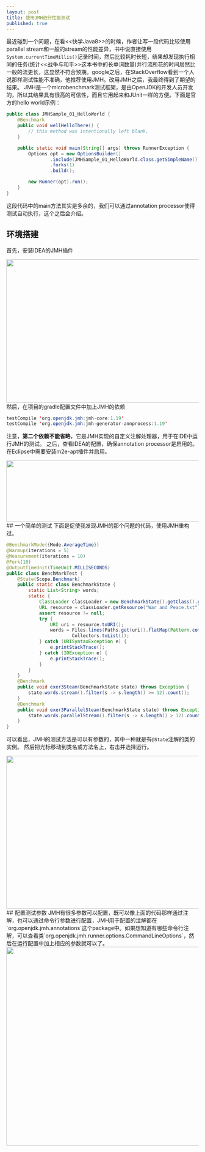 ```yaml
---
layout: post
title: 使用JMH进行性能测试
published: true
---
```

最近碰到一个问题，在看<<快学Java8>>的时候，作者让写一段代码比较使用parallel stream和一般的stream的性能差异，书中说直接使用`System.currentTimeMillis()`记录时间，然后比较耗时长短，结果却发现执行相同的任务(统计<<战争与和平>>这本书中的长单词数量)并行流所花的时间居然比一般的流更长，这显然不符合预期。google之后，在StackOverflow看到一个人说那样测试性能不准确，他推荐使用JMH。改用JMH之后，我最终得到了期望的结果。
JMH是一个microbenchmark测试框架，是由OpenJDK的开发人员开发的，所以其结果具有很高的可信性，而且它用起来和JUnit一样的方便。下面是官方的hello world示例：

```java
public class JMHSample_01_HelloWorld {
    @Benchmark
    public void wellHelloThere() {
        // this method was intentionally left blank.
    }

    public static void main(String[] args) throws RunnerException {
        Options opt = new OptionsBuilder()
                .include(JMHSample_01_HelloWorld.class.getSimpleName())
                .forks(1)
                .build();

        new Runner(opt).run();
    }
}
```

这段代码中的main方法其实是多余的，我们可以通过annotation processor使得测试自动执行，这个之后会介绍。
## 环境搭建
首先，安装IDEA的JMH插件
<div align="center"><img width="600" height="375" src="https://zjjfly.github.io/images/20170906/jmh-1.jpg"/></div>
然后，在项目的gradle配置文件中加上JMH的依赖

```java
testCompile 'org.openjdk.jmh:jmh-core:1.19'
testCompile 'org.openjdk.jmh:jmh-generator-annprocess:1.19'
```

注意，**第二个依赖不能省略**，它是JMH实现的自定义注解处理器，用于在IDE中运行JMH的测试。
之后，查看IDEA的配置，确保annotation processor是启用的。在Eclipse中需要安装m2e-apt插件并启用。
<div align="center"><img width="615" height="160" src="https://zjjfly.github.io/images/20170906/jmh-2.jpg"/></div>
## 一个简单的测试
下面是促使我发现JMH的那个问题的代码，使用JMH重构过。

```java
@BenchmarkMode({Mode.AverageTime})
@Warmup(iterations = 5)
@Measurement(iterations = 10)
@Fork(10)
@OutputTimeUnit(TimeUnit.MILLISECONDS)
public class BenchMarkTest {
    @State(Scope.Benchmark)
    public static class BenchmarkState {
        static List<String> words;
        static {
            ClassLoader classLoader = new BenchmarkState().getClass().getClassLoade
            URL resource = classLoader.getResource("War and Peace.txt");
            assert resource != null;
            try {
                URI uri = resource.toURI();
                words = Files.lines(Paths.get(uri)).flatMap(Pattern.compile("[\\P{L
                        Collectors.toList());
            } catch (URISyntaxException e) {
                e.printStackTrace();
            } catch (IOException e) {
                e.printStackTrace();
            }
        }
    }
    @Benchmark
    public void exer3Steam(BenchmarkState state) throws Exception {
        state.words.stream().filter(s -> s.length() >= 12).count();
    }
    @Benchmark
    public void exer3ParallelSteam(BenchmarkState state) throws Exception {
        state.words.parallelStream().filter(s -> s.length() > 12).count();
    }
}
```

可以看出，JMH的测试方法是可以有参数的，其中一种就是有`@State`注解的类的实例。
然后把光标移动到类名或方法名上，右击并选择运行。
<div align="center"><img width="600" height="400" src="https://zjjfly.github.io/images/20170906/jmh-1.gif"/></div>
## 配置测试参数
JMH有很多参数可以配置，既可以像上面的代码那样通过注解，也可以通过命令行参数进行配置，JMH用于配置的注解都在`org.openjdk.jmh.annotations`这个package中。如果想知道有哪些命令行注解，可以查看类`org.openjdk.jmh.runner.options.CommandLineOptions`，然后在运行配置中加上相应的参数就可以了。
<div align="center"><img width="660" height="520" src="https://zjjfly.github.io/images/20170906/jmh-3.jpg"/></div>
